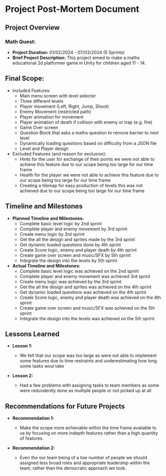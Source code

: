 # Project Post-Mortem Document

## Project Overview

### Math Quest:
- **Project Duration:** 01/02/2024 - 07/03/2024 (5 Sprints)
- **Brief Project Description:** This project aimed to make a maths educational 2d platformer game in Unity for children aged 11 - 14.

## Final Scope:
- Included Features:
  - Main menu screen with level selector
  - Three different levels
  - Player movement (Left, Right, Jump, Shoot)
  - Enemy Movement (restricted path)
  - Player animation for movement
  - Player animation of death if collison with enemy or trap (e.g. fire)
  - Game Over screen
  - Question Block that asks a maths question to remove barrier to next level
  - Dynamically loading questions based on difficulty from a JSON file
  - Level and Player design
- Excluded Features (and reason for exclusion):
  - Hints for the user for exchange of their points we were not able to achieve this feature due to our scope being too large for our time frame
  - Health for the player we were not able to achieve this feature due to our scope being too large for our time frame
  - Creating a tilemap for easy production of levels this was not achieved due to our scope being too large for our time frame

## Timeline and Milestones

- **Planned Timeline and Milestones:**
  - Complete basic level logic by 2nd sprint
  - Complete player and enemy movement by 3rd sprint
  - Create menu logic by 3rd sprint
  - Get the all the design and sprites made by the 3rd sprint
  - Get dynamic loaded questions done by 4th sprint
  - Create Score logic, enemy and player death by 4th sprint
  - Create game over screen and music/SFX by 5th sprint
  - Integrate the design into the levels by 5th sprint
- **Actual Timeline and Milestones:**
    - Complete basic level logic was achieved on the 2nd sprint
  - Complete player and enemy movement was achieved 3rd sprint
  - Create menu logic was achieved by the 3rd sprint
  - Get the all the design and sprites was achieved on the 4th sprint
  - Get dynamic loaded questions was achieved on the 4th sprint
  - Create Score logic, enemy and player death was achieved on the 4th sprint
  - Create game over screen and music/SFX was achieved on the 5th sprint
  - Integrate the design into the levels was achieved on the 5th sprint

## Lessons Learned

- **Lesson 1:**

  - We felt that our scope was too large as were not able to implement some features due to time restraints and underestimating how long some tasks woul take

- **Lesson 2:**

  - Had a few problems with assigning tasks to team members as some were redundently done as multiple people or not picked up at all

## Recommendations for Future Projects

- **Recommendation 1:**

  - Make the scope more achievable within the time frame avaliable to us by focusing on more indepth features rather than a high quantity of features.

- **Recommendation 2:**

  - Even tho our team being of a low number of people we should assigned less broad roles and appropriate leadership within the team, rather than the democratic approach we took.


